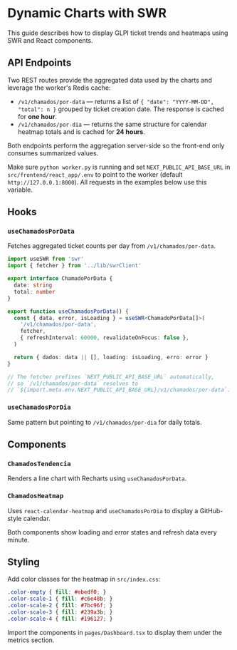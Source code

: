 # Dynamic Charts with SWR

This guide describes how to display GLPI ticket trends and heatmaps using SWR and React components.

## API Endpoints

Two REST routes provide the aggregated data used by the charts and leverage the worker's Redis cache:

- `/v1/chamados/por-data` — returns a list of `{ "date": "YYYY-MM-DD", "total": n }` grouped by ticket creation date. The response is cached for **one hour**.
- `/v1/chamados/por-dia` — returns the same structure for calendar heatmap totals and is cached for **24 hours**.

Both endpoints perform the aggregation server-side so the front-end only consumes summarized values.

Make sure `python worker.py` is running and set `NEXT_PUBLIC_API_BASE_URL` in
`src/frontend/react_app/.env` to point to the worker (default `http://127.0.0.1:8000`). All
requests in the examples below use this variable.

## Hooks

### `useChamadosPorData`

Fetches aggregated ticket counts per day from `/v1/chamados/por-data`.

```ts
import useSWR from 'swr'
import { fetcher } from '../lib/swrClient'

export interface ChamadoPorData {
  date: string
  total: number
}

export function useChamadosPorData() {
  const { data, error, isLoading } = useSWR<ChamadoPorData[]>(
    '/v1/chamados/por-data',
    fetcher,
    { refreshInterval: 60000, revalidateOnFocus: false },
  )

  return { dados: data || [], loading: isLoading, erro: error }
}

// The fetcher prefixes `NEXT_PUBLIC_API_BASE_URL` automatically,
// so `/v1/chamados/por-data` resolves to
// `${import.meta.env.NEXT_PUBLIC_API_BASE_URL}/v1/chamados/por-data`.
```

### `useChamadosPorDia`

Same pattern but pointing to `/v1/chamados/por-dia` for daily totals.

## Components

### `ChamadosTendencia`

Renders a line chart with Recharts using `useChamadosPorData`.

### `ChamadosHeatmap`

Uses `react-calendar-heatmap` and `useChamadosPorDia` to display a GitHub-style calendar.

Both components show loading and error states and refresh data every minute.

## Styling

Add color classes for the heatmap in `src/index.css`:

```css
.color-empty { fill: #ebedf0; }
.color-scale-1 { fill: #c6e48b; }
.color-scale-2 { fill: #7bc96f; }
.color-scale-3 { fill: #239a3b; }
.color-scale-4 { fill: #196127; }
```

Import the components in `pages/Dashboard.tsx` to display them under the metrics section.
